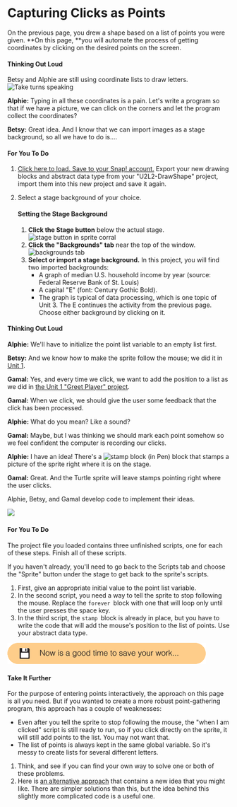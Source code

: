 # Capturing Clicks as Points

On the previous page, you drew a shape based on a list of points you were given. **On this page, **you will automate the process of getting coordinates by clicking on the desired points on the screen.

#### Thinking Out Loud

Betsy and Alphie are still using coordinate lists to draw letters. ![](http://bjc.edc.org/bjc-r/img/icons/take-turns-speaking-mini.gif "Take turns speaking")

**Alphie:** Typing in all these coordinates is a pain. Let's write a program so that if we have a picture, we can click on the corners and let the program collect the coordinates?

**Betsy:** Great idea. And I know that we can import images as a stage background, so all we have to do is....

#### For You To Do

1. [Click here to load. Save to your Snap! account.](http://snap.berkeley.edu/snapsource/snap.html#open:http://bjc.edc.org/bjc-r/prog/2-complexity/U2L2-Capturing-Points.xml) Export your new drawing blocks and abstract data type from your "U2L2-DrawShape" project, import them into this new project and save it again.
2. Select a stage background of your choice.

   #### **Setting the Stage Background**

   1. **Click the Stage button**
      below the actual stage. 
      ![](http://bjc.edc.org/bjc-r/img/2-complexity/stage-button.png "stage button in sprite corral")
   2. **Click the "Backgrounds" tab**
      near the top of the window. 
      ![](http://bjc.edc.org/bjc-r/img/2-complexity/backgrounds.png "backgrounds tab") 
   3. **Select or import a stage background.**
      In this project, you will find two imported backgrounds:
      * A graph of median U.S. household income by year \(source: Federal Reserve Bank of St. Louis\)
      * A capital "E" \(font: Century Gothic Bold\).
      * The graph is typical of data processing, which is one topic of Unit 3. The E continues the activity from the previous page. Choose either background by clicking on it.

#### Thinking Out Loud

**Alphie:** We'll have to initialize the point list variable to an empty list first.

**Betsy:** And we know how to make the sprite follow the mouse; we did it in [Unit 1](http://bjc.edc.org/bjc-r/cur/programming/1-introduction/5-follow-the-leader/1-following-sprites.html?topic=nyc_bjc%2F1-intro-loops.topic&course=bjc4nyc.html&novideo&noassignment).

**Gamal:** Yes, and every time we click, we want to add the position to a list as we did in [the Unit 1 "Greet Player" project](http://bjc.edc.org/bjc-r/cur/programming/1-introduction/2-gossip-and-greet/4-learning-names.html).

**Gamal:** When we click, we should give the user some feedback that the click has been processed.

**Alphie:** What do you mean? Like a sound?

**Gamal:** Maybe, but I was thinking we should mark each point somehow so we feel confident the computer is recording our clicks.

**Alphie:** I have an idea! There's a ![](http://bjc.edc.org/bjc-r/img/2-complexity/stamp.png "stamp block \(in Pen\)") block that stamps a picture of the sprite right where it is on the stage.

**Gamal:** Great. And the Turtle sprite will leave stamps pointing right where the user clicks.

Alphie, Betsy, and Gamal develop code to implement their ideas.

![](http://bjc.edc.org/bjc-r/img/2-complexity/U2ImageVideoAddendum_img/drawEAnimation.gif)  


#### For You To Do

The project file you loaded contains three unfinished scripts, one for each of these steps. Finish all of these scripts.

If you haven't already, you'll need to go back to the Scripts tab and choose the "Sprite" button under the stage to get back to the sprite's scripts.

1. First, give an appropriate initial value to the point list variable.
2. In the second script, you need a way to tell the sprite to stop following the mouse. Replace the `forever `block with one that will loop only until the user presses the space key.
3. In the third script, the `stamp `block is already in place, but you have to write the code that will add the mouse's position to the list of points. Use your abstract data type.

![](/assets/save.png)

#### Take It Further

For the purpose of entering points interactively, the approach on this page is all you need. But if you wanted to create a more robust point-gathering program, this approach has a couple of weaknesses:

* Even after you tell the sprite to stop following the mouse, the "when I am clicked" script is still ready to run, so if you click directly on the sprite, it will still add points to the list. You may not want that.
* The list of points is always kept in the same global variable. So it's messy to create lists for several different letters.

1. Think, and see if you can find your own way to solve one or both of these problems.
2. Here is [an alternative approach](http://bjc.edc.org/bjc-r/cur/programming/2-complexity/old/5-click-points.html) that contains a new idea that you might like. There are simpler solutions than this, but the idea behind this slightly more complicated code is a useful one.



